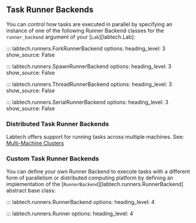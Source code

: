 ## Task Runner Backends

You can control how tasks are executed in parallel by specifying an
instance of one of the following Runner Backend classes for the
`runner_backend` argument of your [`Lab`][labtech.Lab]:

::: labtech.runners.ForkRunnerBackend
    options:
        heading_level: 3
        show_source: False

::: labtech.runners.SpawnRunnerBackend
    options:
        heading_level: 3
        show_source: False

::: labtech.runners.ThreadRunnerBackend
    options:
        heading_level: 3
        show_source: False

::: labtech.runners.SerialRunnerBackend
    options:
        heading_level: 3
        show_source: False


### Distributed Task Runner Backends

Labtech offers support for running tasks across multiple machines.
See: [Multi-Machine Clusters](./distributed.md)


### Custom Task Runner Backends

You can define your own Runner Backend to execute tasks with a
different form of parallelism or distributed computing platform by
defining an implementation of the
[`RunnerBackend`][labtech.runners.RunnerBackend] abstract base class:

::: labtech.runners.RunnerBackend
    options:
        heading_level: 4

::: labtech.runners.Runner
    options:
        heading_level: 4
